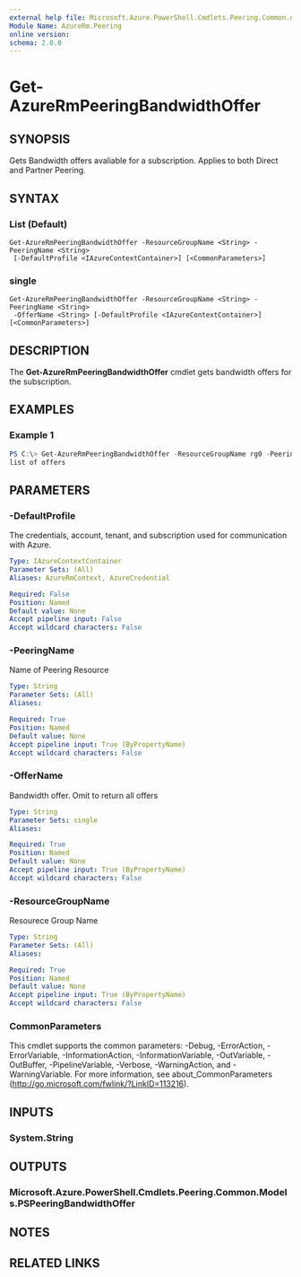 ```yaml
---
external help file: Microsoft.Azure.PowerShell.Cmdlets.Peering.Common.dll-Help.xml
Module Name: AzureRm.Peering
online version:
schema: 2.0.0
---
```


# Get-AzureRmPeeringBandwidthOffer

## SYNOPSIS
Gets Bandwidth offers avaliable for a subscription. Applies to both Direct and Partner Peering.

## SYNTAX

### List (Default)
```
Get-AzureRmPeeringBandwidthOffer -ResourceGroupName <String> -PeeringName <String>
 [-DefaultProfile <IAzureContextContainer>] [<CommonParameters>]
```

### single
```
Get-AzureRmPeeringBandwidthOffer -ResourceGroupName <String> -PeeringName <String>
 -OfferName <String> [-DefaultProfile <IAzureContextContainer>] [<CommonParameters>]
```

## DESCRIPTION
The **Get-AzureRmPeeringBandwidthOffer** cmdlet gets bandwidth offers for the subscription.

## EXAMPLES

### Example 1
```powershell
PS C:\> Get-AzureRmPeeringBandwidthOffer -ResourceGroupName rg0 -PeeringName MyPeering 
list of offers
```

## PARAMETERS

### -DefaultProfile
The credentials, account, tenant, and subscription used for communication with Azure.

```yaml
Type: IAzureContextContainer
Parameter Sets: (All)
Aliases: AzureRmContext, AzureCredential

Required: False
Position: Named
Default value: None
Accept pipeline input: False
Accept wildcard characters: False
```

### -PeeringName
Name of Peering Resource

```yaml
Type: String
Parameter Sets: (All)
Aliases:

Required: True
Position: Named
Default value: None
Accept pipeline input: True (ByPropertyName)
Accept wildcard characters: False
```

### -OfferName
Bandwidth offer.
Omit to return all offers

```yaml
Type: String
Parameter Sets: single
Aliases:

Required: True
Position: Named
Default value: None
Accept pipeline input: True (ByPropertyName)
Accept wildcard characters: False
```

### -ResourceGroupName
Resourece Group Name

```yaml
Type: String
Parameter Sets: (All)
Aliases:

Required: True
Position: Named
Default value: None
Accept pipeline input: True (ByPropertyName)
Accept wildcard characters: False
```

### CommonParameters
This cmdlet supports the common parameters: -Debug, -ErrorAction, -ErrorVariable, -InformationAction, -InformationVariable, -OutVariable, -OutBuffer, -PipelineVariable, -Verbose, -WarningAction, and -WarningVariable. For more information, see about_CommonParameters (http://go.microsoft.com/fwlink/?LinkID=113216).

## INPUTS

### System.String

## OUTPUTS

### Microsoft.Azure.PowerShell.Cmdlets.Peering.Common.Models.PSPeeringBandwidthOffer

## NOTES

## RELATED LINKS
